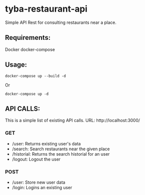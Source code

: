 # tyba-restaurant-api
Simple API Rest for consulting restaurants near a place.

## Requirements:
Docker
docker-compose

## Usage:

```
docker-compose up --build -d
```
Or
```
docker-compose up -d
```

## API CALLS:
This is a simple list of existing API calls.
URL: http://localhost:3000/

### GET 
- /user: Returns existing user's data
- /search: Search restaurants near the given place
- /historial: Returns the search historial for an user
- /logout: Logout the user

### POST
- /user: Store new user data
- /login: Logins an existing user

